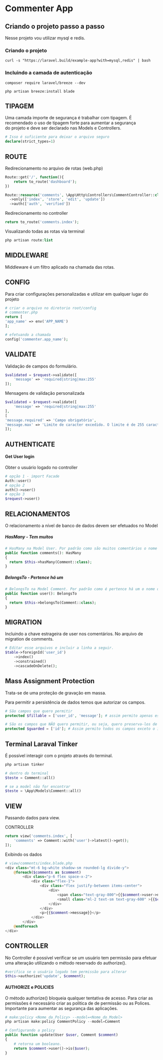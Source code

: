 # Commenter App
## Criando o projeto passo a passo
Nesse projeto vou utilizar mysql e redis.
### Criando o projeto
```shell
curl -s "https://laravel.build/example-app?with=mysql,redis" | bash
```

### Incluindo a camada de autenticação
```shell
composer require laravel/breeze --dev

php artisan breeze:install blade
```


## TIPAGEM
Uma camada importe de segurança é trabalhar com tipagem. É recomendado o uso de tipagem forte para aumentar a segurança                                                                                                                                                     
do projeto e deve ser declarado nas Models e Controllers.
```php
# Isso é suficiente para deixar o arquivo seguro
declare(strict_types=1)
```

## ROUTE
Redirecionamento no arquivo de rotas (web.php)
```php
Route::get('/', function(){
    return to_route('dashboard');
})

Route::resource('comments', \App\Http\Controllers\CommentController::class)
  ->only(['index', 'store', 'edit', 'update'])
  ->auth(['auth', 'verified'])
```

Redirecionamento no controller
```php
return to_route('comments.index');
```

Visualizando todas as rotas via terminal
```php
php artisan route:list
```

## MIDDLEWARE
Middleware é um filtro aplicado na chamada das rotas.

## CONFIG
Para criar configurações personalizadas e utilizar em qualquer lugar do projeto
```php
# criar o arquivo no diretorio root/config
# commenter.php
return [
'app_name' => env('APP_NAME')
];

# efetuando a chamada
config('commenter.app_name');
```
## VALIDATE
Validação de campos do formulário.
```php
$validated = $request->validate([
    'message' => 'required|string|max:255'
]);
```

Mensagens de validação personalizada
```php
$validated = $request->validate([
    'message' => 'required|string|max:255'
],
[
'message.required' => 'Campo obrigatório',
'message.max' => 'Limite de caracter excedido. O limite é de 255 caracteres'
]);
```

## AUTHENTICATE
#### Get User login
Obter o usuário logado no controller
```php
# opção 1 - import Facade
Auth::user()
# opção 2
auth()->user()
# opção 3
$request->user()
```

## RELACIONAMENTOS
O relacionamento a nível de banco de dados devem ser efetuados no Model
##### HasMany - Tem muitos
```php
# HasMany na Model User. Por padrão como são muitos comentários o nome da função é no plural
public function comments(): HasMany
{
  return $this->hasMany(Comment::class);
}
```
##### BelongsTo - Pertence há um

```php
# BelongsTo na Model Comment. Por padrão como é pertence há um o nome da função é no singular.
public function user(): BelongsTo
{
  return $this->belongsTo(Comment::class);
}
```

## MIGRATION
Incluindo a chave estrageira de user nos comentários. No arquivo de migration de comments.
```php
# Editar esse arquivos e incluir a linha a seguir.
$table->foreignId('user_id')
    ->index()
    ->constrained()
    ->cascadeOnDelete();
```

## Mass Assignment Protection
Trata-se de uma proteção de gravação em massa.

Para permitir a persistência de dados temos que autorizar os campos.
```php
# São campos que quero permitir
protected $fillable = ['user_id', 'message']; # assim permito apenas esses campos

# São os campos que NÃO quero permitir, ou seja, quero preserva-los de alterações.
protected $guarded = ['id']; # Assim permito todos os campos exceto o id
```

## Terminal Laraval Tinker
É possível interagir com o projeto através do terminal.
```php
php artisan tinker

# dentro do terminal
$teste = Comment::all()

# se a model não for encontrar
$teste = \App\Models\Comment::all()
```

## VIEW
Passando dados para view.

CONTROLLER
```php
return view('comments.index', [
    'comments' => Comment::with('user')->latest()->get();
]);
```

Exibindo os dados
```php
# view/comments/index.blade.php
<div class="mt-6 bg-white shadow-sm rounded-lg divide-y">
    @foreach($comments as $comment)
        <div class="p-6 flex space-x-2">
            <div class="flex-1">
                <div class="flex justify-between items-center">
                    <div>
                        <span class="text-gray-800">{{$comment->user->name}}</span>
                        <small class="ml-2 text-sm text-gray-600" >{{$comment->created_at->format('d/m/Y H:i')}}</small>
                    </div>
                </div>
                <p>{{$comment->message}}</p>
            </div>
        </div>
    @endforeach
</div>
```
## CONTROLLER
No Controller é possível verificar se um usuário tem permissão para efetuar uma alteração utilizando o método reservado
do authorize().

```php
#verifica se o usuário logado tem permissão para alterar
$this->authorize('update', $comment);
```

#### AUTHORIZE e POLICIES
O método authorize() bloqueia qualquer tentativa de acesso. Para criar as permissões é necessário criar as politica de
de permissão ou as Polices. Importante para aumentar as segurança das aplicações.

```php
# make:policy <Nome_da_Policy> --model=<Nome_do_Model>
php artisan make:policy CommentPolicy --model=Comment

# Configurando a policy
public function update(User $user, Comment $comment)
{
    # retorna um booleano.
    return $comment->user()->is($user);
}
```
